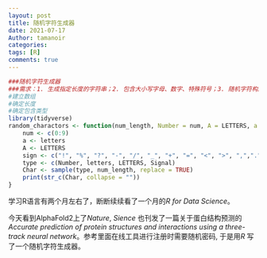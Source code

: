 ```yaml
---
layout: post
title: 随机字符生成器
date: 2021-07-17
Author: tamanoir
categories: 
tags: [R]
comments: true
---
```


```r
###随机字符生成器
###需求：1. 生成指定长度的字符串；2. 包含大小写字母、数字、特殊符号；3. 随机字符构成可选
#建立数组
#确定长度
#确定包含类型
library(tidyverse)
random_charactors <- function(num_length, Number = num, A = LETTERS, a = letters, Signal = sign) {
    num <- c(0:9)
    a <- letters
    A <- LETTERS  
    sign <- c("!", "%", "?", "-", "/", "_", "+", "=", "<", ">", ",",".", "`", "~", "@", "#", "$", "^", "&", "*", "(", ")", "[", "]", "{", "}", ";", ":")
    type <- c(Number, letters, LETTERS, Signal)  
    Char <- sample(type, num_length, replace = TRUE)
    print(str_c(Char, collapse = ""))
}
```

学习R语言有两个月左右了，断断续续看了一个月的*R for Data Science*。

今天看到AlphaFold2上了*Nature*, *Sience* 也刊发了一篇关于蛋白结构预测的*Accurate prediction of protein structures and interactions using a three-track neural network*。参考里面在线工具进行注册时需要随机密码, 于是用*R* 写了一个随机字符生成器。
